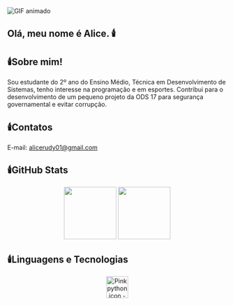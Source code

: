  <img src="https://i.pinimg.com/originals/af/12/ce/af12cef56480e1715b813e397efc1e56.gif" alt="GIF animado">
 
## Olá, meu nome é Alice. 🕯️

## 🕯️Sobre mim!
Sou estudante do 2º ano do Ensino Médio, Técnica em Desenvolvimento de Sistemas, tenho interesse na programação e em esportes.
Contribui para o desenvolvimento de um pequeno projeto da ODS 17 para segurança governamental e evitar corrupção.
## 🕯️Contatos
E-mail: alicerudy01@gmail.com

## 🕯️GitHub Stats

<p align="center">
  <img height="120em" src="https://github-readme-stats.vercel.app/api?username=Nicolly-Amrl&show_icons=true&theme=tokyonight&hide_title=false" />
  <img height="120em" src="https://github-readme-stats.vercel.app/api/top-langs/?username=Alice11&layout=compact&theme=tokyonight" />
</p>

## 🕯️Linguagens e Tecnologias

<p align="center">
 <img src="https://encrypted-tbn0.gstatic.com/images?q=tbn:ANd9GcTYqsG2h-f-ZjkiLrOCvyF-k3lwvJCewrGEaA&amp;s" class="sFlh5c FyHeAf" alt="Pink python icon - Free pink site logo icons" jsname="JuXqh" style="max-width: 50px; width: 50px; height: 50px; margin: 0px;" data-ilt="1746549127958">

